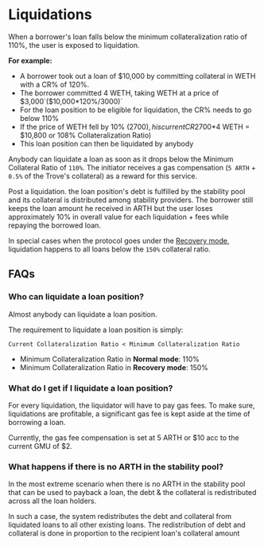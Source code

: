 # Liquidations

When a borrower's loan falls below the minimum collateralization ratio of 110%, the user is exposed to liquidation.

**For example:**&#x20;

* A borrower took out a loan of $10,000 by committing collateral in WETH with a CR% of 120%.&#x20;
* The borrower committed 4 WETH, taking WETH at a price of $3,000`($10,000*120%/3000)`
* For the loan position to be eligible for liquidation, the CR% needs to go below 110%&#x20;
* If the price of WETH fell by 10% ($2700), his current CR% will fall to 108% ($2700\*4 WETH = $10,800 or 108% Collateralization Ratio)
* This loan position can then be liquidated by anybody

Anybody can liquidate a loan as soon as it drops below the Minimum Collateral Ratio of `110%`. The initiator receives a gas compensation (`5 ARTH` + `0.5%` of the Trove's collateral) as a reward for this service.

Post a liquidation. the loan position's debt is fulfilled by the stability pool and its collateral is distributed among stability providers. The borrower still keeps the loan amount he received in ARTH but the user loses approximately 10% in overall value for each liquidation + fees while repaying the borrowed loan.

In special cases when the protocol goes under the [Recovery mode](recovery-mode.md), liquidation happens to all loans below the `150%` collateral ratio.

## **FAQs**

### Who can liquidate a loan position?&#x20;

Almost anybody can liquidate a loan position.&#x20;

The requirement to liquidate a loan position is simply:&#x20;

`Current Collateralization Ratio < Minimum Collateralization Ratio`&#x20;

* Minimum Collateralization Ratio in **Normal mode**: 110%&#x20;
* Minimum Collateralization Ratio in **Recovery mode**: 150%&#x20;

### What do I get if I liquidate a loan position?

For every liquidation, the liquidator will have to pay gas fees. To make sure, liquidations are profitable, a significant gas fee is kept aside at the time of borrowing a loan.&#x20;

Currently, the gas fee compensation is set at 5 ARTH or $10 acc to the current GMU of $2.

### What happens if there is no ARTH in the stability pool?

In the most extreme scenario when there is no ARTH in the stability pool that can be used to payback a loan, the debt & the collateral is redistributed across all the loan holders.&#x20;

In such a case, the system redistributes the debt and collateral from liquidated loans to all other existing loans. The redistribution of debt and collateral is done in proportion to the recipient loan's collateral amount
